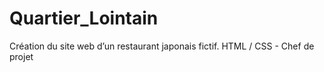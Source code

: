 # Quartier_Lointain
Création du site web d’un restaurant japonais fictif. HTML / CSS - Chef de projet
